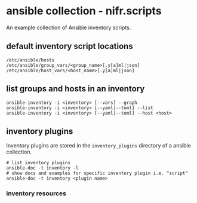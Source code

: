# ansible collection - nifr.scripts

An example collection of Ansible inventory scripts.

## default inventory script locations

```
/etc/ansible/hosts
/etc/ansible/group_vars/<group_name>[.y[a]ml|json]
/etc/ansible/host_vars/<host_name>[.y[a]ml|json]
```

## list groups and hosts in an inventory

```
ansible-inventory -i <inventory> [--vars] --graph 
ansible-inventory -i <inventory> [--yaml|--toml] --list 
ansible-inventory -i <inventory> [--yaml|--toml] --host <host>
```

## inventory plugins

Inventory plugins are stored in the `inventory_plugins` directory of a ansible collection.

```
# list inventory plugins
ansible-doc -t inventory -l
# show docs and examples for specific inventory plugin i.e. "script"
ansible-doc -t inventory <plugin name>
```

### inventory resources
